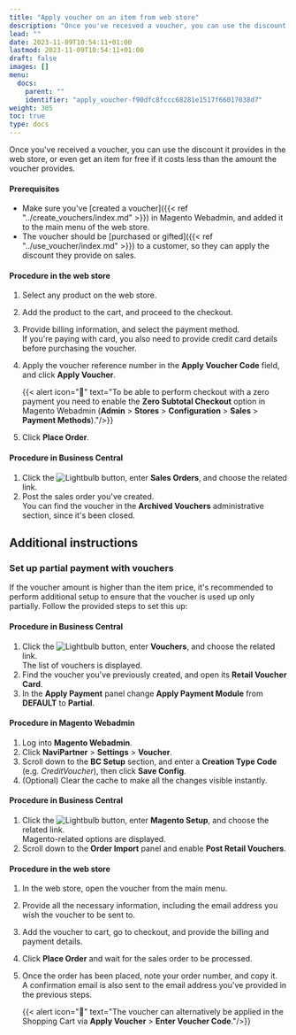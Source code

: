 ```yaml
---
title: "Apply voucher on an item from web store"
description: "Once you've received a voucher, you can use the discount it provides in the web store, or even get an item for free if it costs less than the amount the voucher provides."
lead: ""
date: 2023-11-09T10:54:11+01:00
lastmod: 2023-11-09T10:54:11+01:00
draft: false
images: []
menu:
  docs:
    parent: ""
    identifier: "apply_voucher-f90dfc8fccc68281e1517f66017038d7"
weight: 305
toc: true
type: docs
---
```

Once you've received a voucher, you can use the discount it provides in the web store, or even get an item for free if it costs less than the amount the voucher provides.

#### Prerequisites

- Make sure you've [created a voucher]({{< ref "../create_vouchers/index.md" >}}) in Magento Webadmin, and added it to the main menu of the web store.
- The voucher should be [purchased or gifted]({{< ref "../use_voucher/index.md" >}}) to a customer, so they can apply the discount they provide on sales.

#### Procedure in the web store

1. Select any product on the web store.
2. Add the product to the cart, and proceed to the checkout.
3. Provide billing information, and select the payment method.      
   If you're paying with card, you also need to provide credit card details before purchasing the voucher.
4. Apply the voucher reference number in the **Apply Voucher Code** field, and click **Apply Voucher**.

   {{< alert icon="📝" text="To be able to perform checkout with a zero payment you need to enable the <b>Zero Subtotal Checkout</b> option in Magento Webadmin (<b>Admin</b> > <b>Stores</b> > <b>Configuration</b> > <b>Sales</b> > <b>Payment Methods</b>)."/>}}

5. Click **Place Order**.

#### Procedure in Business Central

1. Click the ![Lightbulb](Lightbulb_icon.PNG) button, enter **Sales Orders**, and choose the related link.
2. Post the sales order you've created.      
   You can find the voucher in the **Archived Vouchers** administrative section, since it's been closed.

## Additional instructions

### Set up partial payment with vouchers

If the voucher amount is higher than the item price, it's recommended to perform additional setup to ensure that the voucher is used up only partially. Follow the provided steps to set this up:

#### Procedure in Business Central

1. Click the ![Lightbulb](Lightbulb_icon.PNG) button, enter **Vouchers**, and choose the related link.     
   The list of vouchers is displayed.
2. Find the voucher you've previously created, and open its **Retail Voucher Card**.
3. In the **Apply Payment** panel change **Apply Payment Module** from **DEFAULT** to **Partial**.

#### Procedure in Magento Webadmin

1. Log into **Magento Webadmin**.
2. Click **NaviPartner** > **Settings** > **Voucher**.
3. Scroll down to the **BC Setup** section, and enter a **Creation Type Code** (e.g. *CreditVoucher*), then click **Save Config**.
4. (Optional) Clear the cache to make all the changes visible instantly.

#### Procedure in Business Central

1. Click the ![Lightbulb](Lightbulb_icon.PNG) button, enter **Magento Setup**, and choose the related link.      
   Magento-related options are displayed.
2. Scroll down to the **Order Import** panel and enable **Post Retail Vouchers**.

#### Procedure in the web store

1. In the web store, open the voucher from the main menu.
2. Provide all the necessary information, including the email address you wish the voucher to be sent to.
3. Add the voucher to cart, go to checkout, and provide the billing and payment details.
4. Click **Place Order** and wait for the sales order to be processed.
5. Once the order has been placed, note your order number, and copy it.       
   A confirmation email is also sent to the email address you've provided in the previous steps.

      {{< alert icon="📝" text="The voucher can alternatively be applied in the Shopping Cart via <b>Apply Voucher</b> > <b>Enter Voucher Code</b>."/>}}
